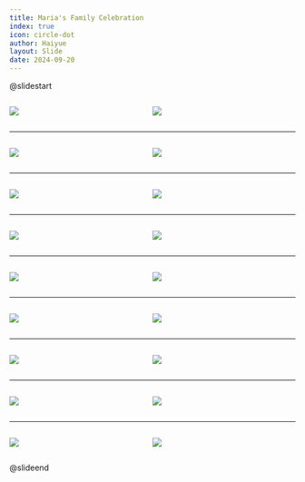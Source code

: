 ```yaml
---
title: Maria's Family Celebration
index: true
icon: circle-dot
author: Haiyue
layout: Slide
date: 2024-09-20
---
```

 
@slidestart

<div style="display:flex">
<div style="flex:1">

![](/data/english/reading/Level-K/Maria's%20Family%20Celebration/001.png)
</div>
<div style="flex:1">

![](/data/english/reading/Level-K/Maria's%20Family%20Celebration/002.png)
</div>
</div>

---

<div style="display:flex">
<div style="flex:1">

![](/data/english/reading/Level-K/Maria's%20Family%20Celebration/003.png)
</div>
<div style="flex:1">

![](/data/english/reading/Level-K/Maria's%20Family%20Celebration/004.png)
</div>
</div>

---

<div style="display:flex">
<div style="flex:1">

![](/data/english/reading/Level-K/Maria's%20Family%20Celebration/005.png)
</div>
<div style="flex:1">

![](/data/english/reading/Level-K/Maria's%20Family%20Celebration/006.png)
</div>
</div>

---

<div style="display:flex">
<div style="flex:1">

![](/data/english/reading/Level-K/Maria's%20Family%20Celebration/007.png)
</div>
<div style="flex:1">

![](/data/english/reading/Level-K/Maria's%20Family%20Celebration/008.png)
</div>
</div>

---

<div style="display:flex">
<div style="flex:1">

![](/data/english/reading/Level-K/Maria's%20Family%20Celebration/009.png)
</div>
<div style="flex:1">

![](/data/english/reading/Level-K/Maria's%20Family%20Celebration/010.png)
</div>
</div>

---

<div style="display:flex">
<div style="flex:1">

![](/data/english/reading/Level-K/Maria's%20Family%20Celebration/011.png)
</div>
<div style="flex:1">

![](/data/english/reading/Level-K/Maria's%20Family%20Celebration/012.png)
</div>
</div>

---

<div style="display:flex">
<div style="flex:1">

![](/data/english/reading/Level-K/Maria's%20Family%20Celebration/013.png)
</div>
<div style="flex:1">

![](/data/english/reading/Level-K/Maria's%20Family%20Celebration/014.png)
</div>
</div>

---

<div style="display:flex">
<div style="flex:1">

![](/data/english/reading/Level-K/Maria's%20Family%20Celebration/015.png)
</div>
<div style="flex:1">

![](/data/english/reading/Level-K/Maria's%20Family%20Celebration/016.png)
</div>
</div>

---

<div style="display:flex">
<div style="flex:1">

![](/data/english/reading/Level-K/Maria's%20Family%20Celebration/017.png)
</div>
<div style="flex:1">

![](/data/english/reading/Level-K/Maria's%20Family%20Celebration/018.png)
</div>
</div>

@slideend